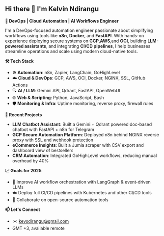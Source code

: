 ## Hi there 👋 I'm Kelvin Ndirangu

**🚀 DevOps | Cloud Automation | AI Workflows Engineer**

I'm a DevOps-focused automation engineer passionate about simplifying workflows using tools like **n8n**, **Docker**, and **FastAPI**. With hands-on experience deploying secure systems on **GCP**,**AWS**,and **OCI**, building **LLM-powered assistants**, and integrating **CI/CD pipelines**, I help businesses streamline operations and scale using modern cloud-native tools.


**🛠️ Tech Stack**
- ⚙️ **Automation**: n8n, Zapier, LangChain, GoHighLevel
- ☁️ **Cloud & DevOps**: GCP, AWS, OCI, Docker, NGINX, SSL, GitHub Actions
- 🔍 **AI / LLM**: Gemini API, Qdrant, FastAPI, OpenWebUI
- 🌐 **Web & Scripting**: Python, JavaScript, Bash
- 🛡️ **Monitoring & Infra**: Uptime monitoring, reverse proxy, firewall rules



**🔧 Recent Projects**
- **LLM Chatbot Assistant**: Built a Gemini + Qdrant powered doc-based chatbot with FastAPI + n8n for Telegram
- **GCP Secure Automation Platform**: Deployed n8n behind NGINX reverse proxy with SSL and webhook protection
- **eCommerce Insights**: Built a Jumia scraper with CSV export and dashboard view of bestsellers
- **CRM Automation**: Integrated GoHighLevel workflows, reducing manual overhead by 40%


**📈 Goals for 2025**
- 🧠 Improve AI workflow orchestration with LangGraph & event-driven LLMs  
- ☁️ Deploy full CI/CD pipelines with Kubernetes and other CI/CD tools
- 🤝 Collaborate on open-source automation tools


**📫 Let's Connect**
- ✉️ kevodirangu@gmail.com
- GMT +3, available remote
